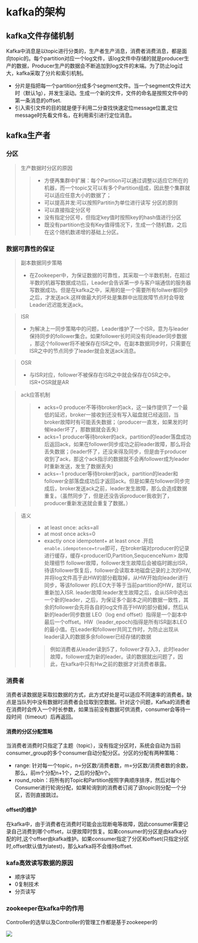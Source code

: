 # kafka的架构

## kafka文件存储机制

Kafka中消息是以topic进行分类的，生产者生产消息，消费者消费消息，都是面向topic的。每个partition对应一个log文件，该log文件中存储的就是producer生产的数据，Producer生产的数据会不断追加到log文件的末端。为了防止log过大，kafka采取了分片和索引机制。
- 分片是指把每一个partition分成多个segment文件。当一个segment文件过大时（默认1g），并发生滚动。生成一个新的文件，文件的命名是按照文件中的第一条消息的offset.
- 引入索引文件的目的就是便于利用二分查找快速定位message位置,定位message时先看文件名，在利用索引进行定位消息。

## kafka生产者

### 分区
>生产数据时分区的原因
>>- 方便再集群中扩展：每个Partition可以通过调整以适应它所在的机器，而一个topic又可以有多个Partition组成，因此整个集群就可以适应任意大小的数据了；
>>- 可以提高并发:可以按照Partitin为单位进行读写
> 分区的原则
>>- 可以直接指定分区号
>>- 没有指定分区号，但指定key值时按照key的hash值进行分区
>>- 既没有partition也没有Key值得情况下，生成一个随机数，之后在这个随机数递增的基础上分区。

### 数据可靠性的保证

>副本数据同步策略
>- 在Zookeeper中，为保证数据的可靠性，其采取一个半数机制，在超过半数的机器写数据成功后，Leader会告诉第一步与客户端通信的服务器写数据成功。但是在kafka之中，采用的是一个需要所有follwer都同步之后，才发送ack.这样做最大的坏处是集群中出现故障节点时会导致Leader迟迟能发送ack。

>ISR
>- 为解决上一同步策略中的问题，Leader维护了一个ISR，意为与leader保持同步的follower集合。如果follower长时间没有向leader同步数据 ，那这个follower将不被保存在ISR之中。在副本数据同步时，只需要在ISR之中的节点同步了leader就会发送ack消息。

>OSR
>- 与ISR对应，follower不被保存在ISR之中就会保存在OSR之中。ISR+OSR就是AR

>ack应答机制
>>- acks=0 producer不等待broker的ack，这一操作提供了一个最低的延迟，broker一接收到还没有写入磁盘就已经返回，当broker故障时有可能丢失数据；（producer一直发，如果发的时候leader坏了，那数据就会丢失）
>>- acks=1 producer等待broker的ack，partition的leader落盘成功后返回ack，如果在follower同步成功之前leader故障，那么将会丢失数据；(leader怀了，还没来得及同步，但是由于producer收到了ack，那这个ack指示的数据就不会再follower成为leader时重新发送，发生了数据丢失)
>>- acks=-1 producer等待broker的ack，partition的leader和follower全部落盘成功后才返回ack。但是如果在follower同步完成后，broker发送ack之前，leader发生故障，那么会造成数据重复。（虽然同步了，但是还没告诉producer我收到了，producer重新发送就会重复了数据。）

> 语义
>>- at least once: acks=all
>>- at most once acks=0
>>- exactly once idempotent+ at least once .开启`enable.idempotence=true`即可，在broker端对producer的记录进行缓存，缓存<producerID,Partition,SequcenceNum>
> 故障处理细节
>> follower故障，follower发生故障后会被临时踢出ISR，待该follower恢复后，follower会读取本地磁盘记录的上次的HW,并将log文件高于此HW的部分截取掉，从HW开始向leader进行同步，等该follower 的LEO大于等于当前partition的HW，就可以重新加入ISR.
>> leader故障:leader发生故障之后，会从ISR中选出一个新的leader，之后，为保证多个副本之间的数据一致性，其余的follower会先将各自的log文件高于HW的部分截掉，然后从新的leader同步数据
>> LEO（log end offset）指得是一个副本中最后一个offset。HW（leader_epoch)指得是所有ISR副本LEO的最小值。在Leader和follower共同工作时，为防止出现从leader读入的数据多余follower已经存储的数据
>>> 例如消费者从leader读到5了，follower才存入3，此时leader故障，follower成为新的leader。读的数据就出问题了，因此，在kafka中只有Hw之前的数据才对消费者暴露。

### 消费者

消费者读数据是采取拉数据的方式，此方式好处是可以适应不同速率的消费者。缺点是当队列中没有数据时消费者会拉取到空数据。针对这个问题，Kafka的消费者在消费时会传入一个时长参数，如果当前没有数据可供消费，consumer会等待一段时间（timeout）后再返回。

#### 消费的分区分配策略

当消费者消费时只指定了主题（topic），没有指定分区时，系统会自动为当前consumer_group的多个consumer自动分配分区。分区的分配有两种策略：

- range: 针对每一个topic，n=分区数/消费者数，m=分区数/消费者数的余数，那么，前m个分配n+1个，之后的分配n个。
- round_robin：将所有的Topic和Partition按照字典顺序排序，然后对每个Consumer进行轮询分配，如果轮询到的消费者订阅了该topic则分配一个分区，否则直接跳过。

#### offset的维护

在kafka中，由于消费者在消费时可能会出现断电等故障，因此consumer需要记录自己消费到哪个offset，以便故障时恢复。如果consumer的分区是由kafka分配的时,这个offser由kafka维护。如果consumer指定了分区和offset(只指定分区时,offset默认值为latest)，那么kafka将不会维持offset.

### kafa高效读写数据的原因

- 顺序读写
- 0复制技术
- 分页读写

### zookeeper在kafka中的作用

Controller的选举以及Controller的管理工作都是基于zookeeper的

<IMG src="file:///C:\Users\Administrator\AppData\Roaming\feiq\RichOle\1311800153.bmp">